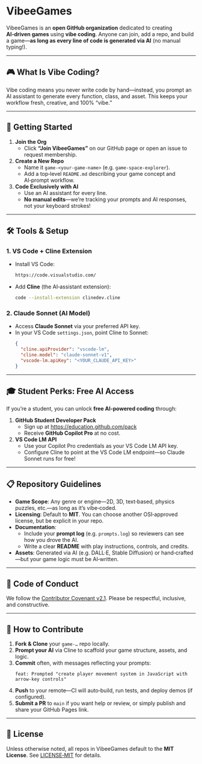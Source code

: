 # VibeeGames

VibeeGames is an **open GitHub organization** dedicated to creating **AI‑driven games** using **vibe coding**. Anyone can join, add a repo, and build a game—**as long as every line of code is generated via AI** (no manual typing!).

---

## 🎮 What Is Vibe Coding?  
Vibe coding means you never write code by hand—instead, you prompt an AI assistant to generate every function, class, and asset. This keeps your workflow fresh, creative, and 100% “vibe.”

---

## 🚀 Getting Started  

1. **Join the Org**  
   - Click **“Join VibeeGames”** on our GitHub page or open an issue to request membership.  
2. **Create a New Repo**  
   - Name it `game-<your-game-name>` (e.g. `game-space-explorer`).  
   - Add a top‑level `README.md` describing your game concept and AI‑prompt workflow.  
3. **Code Exclusively with AI**  
   - Use an AI assistant for every line.  
   - **No manual edits**—we’re tracking your prompts and AI responses, not your keyboard strokes!

---

## 🛠️ Tools & Setup  

### 1. VS Code + Cline Extension  
- Install VS Code:  
  ```bash
  https://code.visualstudio.com/
  ```  
- Add **Cline** (the AI‑assistant extension):  
  ```bash
  code --install-extension clinedev.cline
  ```

### 2. Claude Sonnet (AI Model)  
- Access **Claude Sonnet** via your preferred API key.  
- In your VS Code `settings.json`, point Cline to Sonnet:
  ```json
  {
    "cline.apiProvider": "vscode-lm",
    "cline.model": "claude-sonnet-v1",
    "vscode-lm.apiKey": "<YOUR_CLAUDE_API_KEY>"
  }
  ```

---

## 🎓 Student Perks: Free AI Access  
If you’re a student, you can unlock **free AI‑powered coding** through:  
1. **GitHub Student Developer Pack**  
   - Sign up at https://education.github.com/pack  
   - Receive **GitHub Copilot Pro** at no cost.  
2. **VS Code LM API**  
   - Use your Copilot Pro credentials as your VS Code LM API key.  
   - Configure Cline to point at the VS Code LM endpoint—so Claude Sonnet runs for free!

---

## 📋 Repository Guidelines  

- **Game Scope**: Any genre or engine—2D, 3D, text‑based, physics puzzles, etc.—as long as it’s vibe‑coded.  
- **Licensing**: Default to **MIT**. You can choose another OSI‑approved license, but be explicit in your repo.  
- **Documentation**:  
  - Include your **prompt log** (e.g. `prompts.log`) so reviewers can see how you drove the AI.  
  - Write a clear **README** with play instructions, controls, and credits.  
- **Assets**: Generated via AI (e.g. DALL·E, Stable Diffusion) or hand‑crafted—but your game logic must be AI‑written.

---

## 🤝 Code of Conduct  
We follow the [Contributor Covenant v2.1](https://www.contributor-covenant.org/). Please be respectful, inclusive, and constructive.

---

## 🙌 How to Contribute  

1. **Fork & Clone** your `game-…` repo locally.  
2. **Prompt your AI** via Cline to scaffold your game structure, assets, and logic.  
3. **Commit** often, with messages reflecting your prompts:  
   ```plaintext
   feat: Prompted "create player movement system in JavaScript with arrow-key controls"
   ```  
4. **Push** to your remote—CI will auto‑build, run tests, and deploy demos (if configured).  
5. **Submit a PR** to `main` if you want help or review, or simply publish and share your GitHub Pages link.

---

## 📜 License  
Unless otherwise noted, all repos in VibeeGames default to the **MIT License**. See [LICENSE‑MIT](https://opensource.org/licenses/MIT) for details.  
